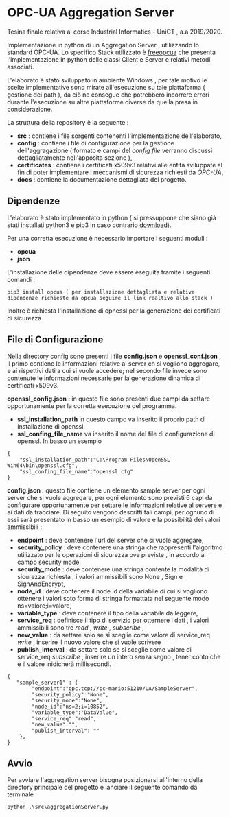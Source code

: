 # OPC-UA Aggregation Server

Tesina finale relativa al corso Industrial Informatics - UniCT , a.a 2019/2020.

Implementazione in python di un Aggregation Server , utilizzando lo standard OPC-UA. Lo specifico Stack utilizzato è [freeopcua](https://github.com/FreeOpcUa/python-opcua) che presenta l'implementazione in python delle classi Client e Server e relativi metodi associati. 

L'elaborato è stato sviluppato in ambiente Windows , per tale motivo le scelte implementative sono mirate all'esecuzione su tale piattaforma ( gestione dei path ), da ciò ne consegue che potrebbero incorrere errori durante l'esecuzione su altre piattaforme diverse da quella presa in considerazione.

La struttura della repository è la seguente :
- **src** : contiene i file sorgenti contenenti l'implementazione dell'elaborato, 
- **config** : contiene i file di configurazione per la gestione dell'aggragazione ( formato e campi del _config file_ verranno discussi dettagliatamente nell'apposita sezione ),
- **certificates** : contiene i certificati x509v3 relativi alle entità sviluppate al fin di poter implementare i meccanismi di sicurezza richiesti da _OPC-UA_,
- **docs** : contiene la documentazione dettagliata del progetto.

## Dipendenze
L'elaborato è stato implementato in python ( si pressuppone che siano già stati installati python3 e pip3 in caso contrario [download](https://www.python.org/downloads/)).

Per una corretta esecuzione è necessario importare i seguenti moduli :
- **opcua**
- **json**
  
L'installazione delle dipendenze deve essere eseguita tramite i seguenti comandi :

```[shell]
pip3 install opcua ( per installazione dettagliata e relative dipendenze richieste da opcua seguire il link realtivo allo stack )
```
Inoltre è richiesta l'installazione di opnessl per la generazione dei certificati di sicurezza

## File di Configurazione
Nella directory config sono presenti i file __config.json__ e __openssl_conf.json__ , il primo contiene le informazioni relative ai server ch si vogliono aggregare, e ai rispettivi dati a cui si vuole accedere; nel secondo file invece sono contenute le informazioni necessarie per la generazione dinamica di certificati x509v3.

**openssl_config.json :** in questo file sono presenti due campi da settare opportunamente per la corretta esecuzione del programma. 
- **ssl_installation_path** in questo campo va inserito il proprio path di installazione di openssl. 
- **ssl_confing_file_name** va inserito il nome del file di configurazione di openssl. In basso un esempio

```[json]
{
    "ssl_installation_path":"C:\Program Files\OpenSSL-Win64\bin\openssl.cfg",
    "ssl_confing_file_name":"openssl.cfg"
}
```

**config.json :** questo file contiene un elemento sample server per ogni server che si vuole aggregare, per ogni elemento sono previsti 6 capi da configurare opportunamente per settare le informazioni relative al servere e ai dati da tracciare. Di seguito vengono descritti tali campi, per ognuno di essi sarà presentato in basso un esempio di valore e la possibilità dei valori ammissibili :

- **endpoint** : deve contenere l'url del server che si vuole aggregare,
-  **security_policy** : deve contenere una stringa che rappresenti l'algoritmo utilizzato per le operazioni di sicurezza ove previste , in accordo al campo security mode,
-  **security_mode** : deve contenere una stringa contente la modalità di sicurezza richiesta , i valori ammissibili sono None , Sign e SignAndEncrypt, 
-  **node_id** : deve contenere il node id della variabile di cui si vogliono ottenere i valori soto forma di stringa formattata nel seguente modo ns=valore;i=valore,
-  **variable_type** : deve contenere il tipo della variabile da leggere,
-  **service_req** : definisce il tipo di servizio per otternere i dati , i valori ammissibili  sono tre  _read_ , _write_ , _subscribe_ ,
-  **new_value** : da settare solo se si sceglie come valore di service_req _write_ , inserire il nuovo valore che si vuole scrivere
- **publish_interval** : da settare solo se si sceglie come valore di service_req _subscribe_ , inserire un intero senza segno , tener conto che è il valore inidicherà millisecondi.

```[json]
{
   "sample_server1" : {
        "endpoint":"opc.tcp://pc-mario:51210/UA/SampleServer",
        "security_policy":"None",
        "security_mode":"None",
        "node_id":"ns=2;i=10852",
        "variable_type":"DataValue",
        "service_req":"read",
        "new_value" "",
        "publish_interval": ""
    },
}
```
## Avvio
Per avviare l'aggregation server bisogna posizionarsi all'interno della directory principale del progetto e lanciare il seguente comando da terminale :

```[shell]
python .\src\aggregationServer.py

```